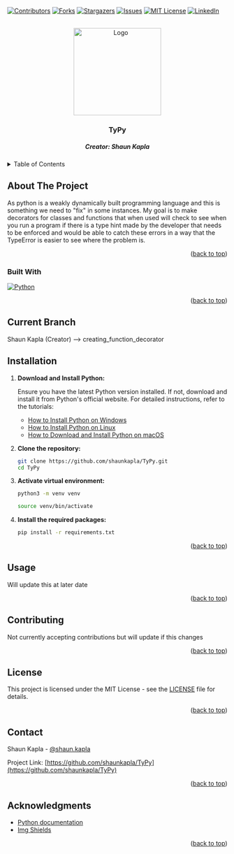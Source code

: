 <a name="readme-top"></a>

[![Contributors][contributors-shield]][contributors-url]
[![Forks][forks-shield]][forks-url]
[![Stargazers][stars-shield]][stars-url]
[![Issues][issues-shield]][issues-url]
[![MIT License][license-shield]][license-url]
[![LinkedIn][linkedin-shield]][linkedin-url]

<!-- PROJECT LOGO -->
<br />
<div align="center">
  <a href="https://github.com/shaunkapla/TyPy">
    <img src="https://i.redd.it/umtx1gc28eb41.jpg" alt="Logo" width="200" height="200">
  </a>

  <h3 align="center">TyPy</h3>
  <h5 align="center">Creator: Shaun Kapla</h5>

</div>

<!-- TABLE OF CONTENTS -->
<details>
  <summary>Table of Contents</summary>
  <ol>
    <li>
      <a href="#about-the-project">About</a>
      <ul>
        <li><a href="#built-with">Built With</a></li>
      </ul>
    </li>
    <li><a href="#current-branch">Current Branch</a></li>
    <li><a href="#installation">Installation</a></li>
    <li><a href="#usage">Usage</a></li>
    <li><a href="#contributing">Contributing</a></li>
    <li><a href="#license">License</a></li>
    <li><a href="#contact">Contact</a></li>
    <li><a href="#acknowledgments">Acknowledgments</a></li>
  </ol>
</details>

<!-- ABOUT THE PROJECT -->
## About The Project

<p>
  As python is a weakly dynamically built programming language and this is something we need to "fix" in some instances. My goal is to make decorators for classes and functions that when used will check to see when you run a program if there is a type hint made by the developer that needs to be enforced and would be able to catch these errors in a way that the TypeError is easier to see where the problem is.
</p>

<p align="right">(<a href="#readme-top">back to top</a>)</p>

### Built With

[![Python][Python.py]][Python-url]

<!-- This section should list any major frameworks/libraries used to bootstrap your project. Leave any add-ons/plugins for the acknowledgements section. Here are a few examples. -->

<p align="right">(<a href="#readme-top">back to top</a>)</p>

<!-- CURRENT BRANCH -->
## Current Branch
Shaun Kapla (Creator) --> creating_function_decorator

## Installation

1. **Download and Install Python:**

   Ensure you have the latest Python version installed. If not, download and install it from Python's official website. For detailed instructions, refer to the tutorials:

   - [How to Install Python on Windows](https://www.geeksforgeeks.org/how-to-install-python-on-windows/)
   - [How to Install Python on Linux](https://www.geeksforgeeks.org/how-to-install-python-on-linux/)
   - [How to Download and Install Python on macOS](https://www.geeksforgeeks.org/how-to-download-and-install-python-latest-version-on-macos-mac-os-x/)

2. **Clone the repository:**
   ```bash
   git clone https://github.com/shaunkapla/TyPy.git
   cd TyPy
   ```

3. **Activate virtual environment:**
   ```bash
   python3 -m venv venv
   ```

   ```bash
   source venv/bin/activate
   ```

4. **Install the required packages:**
   ```bash
   pip install -r requirements.txt
   ```

<p align="right">(<a href="#readme-top">back to top</a>)</p>

<!-- USAGE EXAMPLES -->
## Usage

Will update this at later date

<p align="right">(<a href="#readme-top">back to top</a>)</p>

<!-- CONTRIBUTING -->
## Contributing

<p> Not currently accepting contributions but will update if this changes </p>

<p align="right">(<a href="#readme-top">back to top</a>)</p>

<!-- LICENSE -->
## License

This project is licensed under the MIT License - see the [LICENSE](LICENSE) file for details.

<p align="right">(<a href="#readme-top">back to top</a>)</p>

<!-- CONTACT -->
## Contact

Shaun Kapla - [@shaun.kapla](https://www.instagram.com/shaun.kapla/)

Project Link: [https://github.com/shaunkapla/TyPy](https://github.com/shaunkapla/TyPy)

<p align="right">(<a href="#readme-top">back to top</a>)</p>

<!-- ACKNOWLEDGMENTS -->
## Acknowledgments

* [Python documentation](https://docs.python.org/3/)
* [Img Shields](https://shields.io)

<p align="right">(<a href="#readme-top">back to top</a>)</p>


<!-- MARKDOWN LINKS & IMAGES -->
<!-- https://www.markdownguide.org/basic-syntax/#reference-style-links -->
[contributors-shield]: https://img.shields.io/github/contributors/shaunkapla/TyPy.svg?style=for-the-badge
[contributors-url]: https://github.com/shaunkapla/TyPy/graphs/contributors
[forks-shield]: https://img.shields.io/github/forks/shaunkapla/TyPy?style=for-the-badge
[forks-url]: https://github.com/shaunkapla/TyPy/network/members
[stars-shield]: https://img.shields.io/github/stars/shaunkapla/TyPy?style=for-the-badge
[stars-url]: https://github.com/shaunkapla/TyPy/stargazers
[issues-shield]: https://img.shields.io/github/issues/shaunkapla/TyPy?style=for-the-badge
[issues-url]: https://github.com/shaunkapla/TyPy/issues
[license-shield]: https://img.shields.io/github/license/shaunkapla/TyPy?style=for-the-badge
[license-url]: https://github.com/shaunkapla/TyPy/blob/master/LICENSE.txt
[linkedin-shield]: https://img.shields.io/badge/-LinkedIn-black.svg?style=for-the-badge&logo=linkedin&colorB=555
[linkedin-url]: https://linkedin.com/in/shaunkapla
[React.js]: https://img.shields.io/badge/React-20232A?style=for-the-badge&logo=react&logoColor=61DAFB
[React-url]: https://reactjs.org/
[Python.py]: https://img.shields.io/badge/Python-20232A?style=for-the-badge&logo=python&logoColor=61DAFB
[Python-url]: https://www.python.org/
[Bash.sh]: https://img.shields.io/badge/-Bash-20232A?style=for-the-badge&logo=gnubash&logoColor=61DAFB
[Bash-url]: https://www.gnu.org/software/bash/
